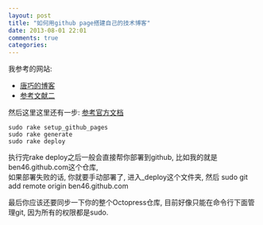 ```yaml
---
layout: post
title: "如何用github page搭建自己的技术博客"
date: 2013-08-01 22:01
comments: true
categories: 
---
```

我参考的网站: 

* [唐巧的博客](http://blog.devtang.com/blog/2012/02/10/setup-blog-based-on-github/)<br/>
* [参考文献二](http://beiyuu.com/github-pages/)

然后这里这里还有一步: [参考官方文档](http://octopress.org/docs/deploying/github/)<br/>

	sudo rake setup_github_pages
	sudo rake generate
	sudo rake deploy
执行完rake deploy之后一般会直接帮你部署到github, 比如我的就是ben46.github.com这个仓库,<br/>
如果部署失败的话, 你就要手动部署了, 进入_deploy这个文件夹, 然后
	sudo git add remote origin ben46.github.com

最后你应该还要同步一下你的整个Octopress仓库, 目前好像只能在命令行下面管理git, 因为所有的权限都是sudo.

